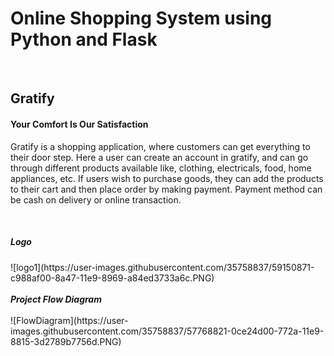<h1>Online Shopping System using Python and Flask</h1>
<br>
<h2>Gratify</h2>
   <h4>Your Comfort Is Our Satisfaction </h4>
<p>    Gratify is a shopping application, where customers can get everything  to their door step. Here a user can create an account in gratify, and can go through different products available like, clothing, electricals, food, home appliances, etc. If users wish to purchase goods, they can add the products to their cart and then place order by making payment. Payment method can be cash on delivery or online transaction.</p> 
<br>
<h5>Logo</h5>
![logo1](https://user-images.githubusercontent.com/35758837/59150871-c988af00-8a47-11e9-8969-a84ed3733a6c.PNG)
<br></br>
<b><i>Project Flow Diagram</i></b>
<br><br>
![FlowDiagram](https://user-images.githubusercontent.com/35758837/57768821-0ce24d00-772a-11e9-8815-3d2789b7756d.PNG)

